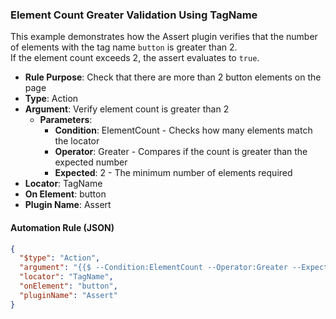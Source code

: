 ### Element Count Greater Validation Using TagName

This example demonstrates how the Assert plugin verifies that the number of elements with the tag name `button` is greater than 2.  
If the element count exceeds 2, the assert evaluates to `true`.

- **Rule Purpose**: Check that there are more than 2 button elements on the page  
- **Type**: Action  
- **Argument**: Verify element count is greater than 2  
  - **Parameters**:  
    - **Condition**: ElementCount - Checks how many elements match the locator  
    - **Operator**: Greater - Compares if the count is greater than the expected number  
    - **Expected**: 2 - The minimum number of elements required  
- **Locator**: TagName  
- **On Element**: button  
- **Plugin Name**: Assert  

#### Automation Rule (JSON)

```json
{
  "$type": "Action",
  "argument": "{{$ --Condition:ElementCount --Operator:Greater --Expected:2}}",
  "locator": "TagName",
  "onElement": "button",
  "pluginName": "Assert"
}
```
